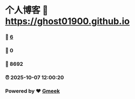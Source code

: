 # 个人博客 :link: https://ghost01900.github.io 
### :page_facing_up: [6](https://ghost01900.github.io/tag.html) 
### :speech_balloon: 0 
### :hibiscus: 8692 
### :alarm_clock: 2025-10-07 12:00:20 
### Powered by :heart: [Gmeek](https://github.com/Meekdai/Gmeek)
